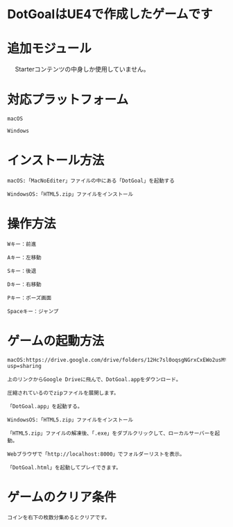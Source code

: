 # DotGoalはUE4で作成したゲームです

# 追加モジュール
　
    Starterコンテンツの中身しか使用していません。

# 対応プラットフォーム

    macOS
    
    Windows
    
# インストール方法

    macOS:「MacNoEditer」ファイルの中にある「DotGoal」を起動する
    
    WindowsOS:「HTML5.zip」ファイルをインストール
  
# 操作方法

    Wキー：前進
    
    Aキー：左移動
    
    Sキー：後退
    
    Dキー：右移動
    
    Pキー：ポーズ画面
    
    Spaceキー：ジャンプ

# ゲームの起動方法

    macOS:https://drive.google.com/drive/folders/12Hc7sl0oqsgNGrxCxEWo2usMtx_41LYC?usp=sharing
    
    上のリンクからGoogle Driveに飛んで、DotGoal.appをダウンロード。
    
    圧縮されているのでzipファイルを展開します。
    
    「DotGoal.app」を起動する。
    
    WindowsOS:「HTML5.zip」ファイルをインストール
    
    「HTML5.zip」ファイルの解凍後、「.exe」をダブルクリックして、ローカルサーバーを起動。
    
    Webブラウザで「http://localhost:8000」でフォルダーリストを表示。
    
    「DotGoal.html」を起動してプレイできます。
    
# ゲームのクリア条件

    コインを右下の枚数分集めるとクリアです。    
